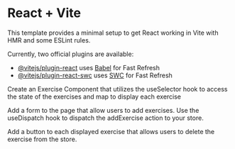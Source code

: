 # React + Vite

This template provides a minimal setup to get React working in Vite with HMR and some ESLint rules.

Currently, two official plugins are available:

- [@vitejs/plugin-react](https://github.com/vitejs/vite-plugin-react/blob/main/packages/plugin-react/README.md) uses [Babel](https://babeljs.io/) for Fast Refresh
- [@vitejs/plugin-react-swc](https://github.com/vitejs/vite-plugin-react-swc) uses [SWC](https://swc.rs/) for Fast Refresh







Create an Exercise Component that utilizes the useSelector hook to access the state of the exercises and map to display each exercise 

Add a form to the page that allow users to add exercises. Use the useDispatch hook to dispatch the addExercise action to your store.

Add a button to each displayed exercise that allows users to delete the exercise from the store. 
